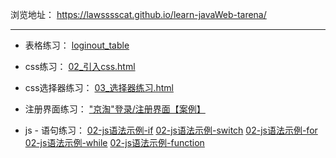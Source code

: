 浏览地址：
https://lawsssscat.github.io/learn-javaWeb-tarena/

---

+ 表格练习：
[loginout_table](./WebContent/day24/loginout_table.html)

+ css练习：
[02_引入css.html](./WebContent/day24/imgs/02_引入css.html)

+ css选择器练习：
[03_选择器练习.html](./WebContent/day24/imgs/03_选择器练习.html)

+ 注册界面练习：
["京淘"登录/注册界面【案例】](./WebContent/regist.html)

+ js - 语句练习：
[02-js语法示例-if](./WebContent/day26/02-js语法示例-if.html)
[02-js语法示例-switch](./WebContent/day26/02-js语法示例-switch.html)
[02-js语法示例-for](./WebContent/day26/02-js语法示例-for.html)
[02-js语法示例-while](./WebContent/day26/02-js语法示例-while.html)
[02-js语法示例-function](./WebContent/day26/02-js语法示例-function.html)
